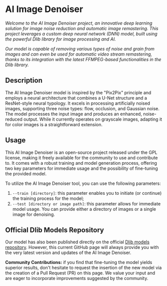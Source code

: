 # AI Image Denoiser
<p><i>Welcome to the AI Image Denoiser project, an innovative deep learning solution for image noise reduction and automatic image remastering. This project leverages a custom deep neural network (DNN) model, built using the powerful Dlib library for image processing and AI.</i></p>
<p><i>Our model is capable of removing various types of noise and grain from images and can even be used for automatic video stream remastering, thanks to its integration with the latest FFMPEG-based functionalities in the Dlib library.</i></p>

<h2>Description</h2>
<p>The AI Image Denoiser model is inspired by the "Pix2Pix" principle and employs a neural architecture that combines a U-Net structure and a ResNet-style neural typology. It excels in processing artificially noised images, supporting three noise types: flow, occlusion, and Gaussian noise. The model processes the input image and produces an enhanced, noise-reduced output. While it currently operates on grayscale images, adapting it for color images is a straightforward extension.</p>

<h2>Usage</h2>
<p>This AI Image Denoiser is an open-source project released under the GPL license, making it freely available for the community to use and contribute to. It comes with a robust training and model generation process, offering two key parameters for immediate usage and the possibility of fine-tuning the provided model.</p>
<p>To utilize the AI Image Denoiser tool, you can use the following parameters:
<ol>
  <li><code>--train &#91;directory&#93;</code>: this parameter enables you to initiate (or continue) the training process for the model;</li>  
  <li><code>--test &#91;directory or image path&#93;</code>: this parameter allows for immediate model usage. You can provide either a directory of images or a single image for denoising.</li>  
</ol>
</p>

<h2>Official Dlib Models Repository</h2>
<p>Our model has also been published directly on the official <a href="https://github.com/davisking/dlib-models">Dlib models repository</a>. However, this current GitHub page will always provide you with the very latest version and updates of the AI Image Denoiser.</p>
<p><b>Community Contributions:</b> if you find that fine-tuning the model yields superior results, don't hesitate to request the insertion of the new model via the creation of a Pull Request (PR) on this page. We value your input and are eager to incorporate improvements suggested by the community.</p>
